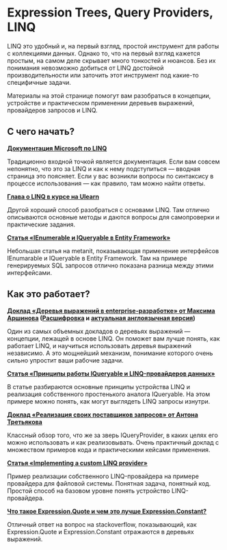 # Expression Trees, Query Providers, LINQ

LINQ это удобный и, на первый взгляд, простой инструмент для работы с коллекциями данных. Однако то, что на первый взгляд кажется простым, на самом деле скрывает много тонкостей и нюансов. Без их понимания невозможно добиться от LINQ достойной производительности или заточить этот инструмент под какие-то специфичные задачи.

Материалы на этой странице помогут вам разобраться в концепции, устройстве и практическом применении деревьев выражений, провайдеров запросов и LINQ.

## С чего начать?

**[Документация Microsoft по LINQ](https://docs.microsoft.com/ru-ru/dotnet/csharp/programming-guide/concepts/linq/)**

Традиционно входной точкой является документация. Если вам совсем непонятно, что это за LINQ и как к нему подступиться — вводная страница это поясняет. Если у вас возникли вопросы по синтаксису в процессе использования — как правило, там можно найти ответы.

**[Глава о LINQ в курсе на Ulearn](https://ulearn.me/course/basicprogramming2/3446fab2-15df-4045-ab40-abc1f3dc87c8)**

Другой хороший способ разобраться с основами LINQ. Там отлично описываются основные методы и даются вопросы для самопроверки и практические задания.

**[Статья «IEnumerable и IQueryable в Entity Framework»](https://metanit.com/sharp/entityframework/1.4.php)**

Небольшая статья на metanit, показывающая применение интерфейсов IEnumarable и IQueryable в Entity Framework. Там на примере генерируемых SQL запросов отлично показана разница между этими интерфейсами.

## Как это работает?

**[Доклад «Деревья выражений в enterprise-разработке» от Максима Аршинова](https://www.youtube.com/watch?v=J2XzsCoJM4o&feature=emb_logo&ab_channel=DotNext) ([Расшифровка](https://habr.com/ru/company/jugru/blog/423891/) и [актуальная англоязычная версия](https://www.youtube.com/watch?v=ncdRDv6sV1A))**

Один из самых объемных докладов о деревьях выражений — концепции, лежащей в основе LINQ. Он поможет вам лучше понять, как работает LINQ, и научиться использовать деревья выражений независимо. А это мощнейший механизм, понимание которого очень сильно упростит ваши рабочие задачи.

**[Статья «Принципы работы IQueryable и LINQ-провайдеров данных»](https://habr.com/ru/post/256821/)**

В статье разбираются основные принципы устройства LINQ и реализация собственного простенького аналога IQueryable. На этом примере можно понять, как могут выглядеть LINQ запросы изнутри.

**[Доклад «Реализация своих поставщиков запросов» от Антона Третьякова](https://www.youtube.com/watch?v=QVdfx51mlao)**

Классный обзор того, что же за зверь IQueryProvider, в каких целях его можно использовать и как реализовывать. Очень практичный доклад с множеством примеров кода и практическими кейсами применения.

**[Статья «Implementing a custom LINQ provider»](https://jacopretorius.net/2010/01/implementing-a-custom-linq-provider.html)**

Пример реализации собственного LINQ-провайдера на примере провайдера для файловой системы. Понятная задача, понятный код. Простой способ на базовом уровне понять устройство LINQ-провайдера.

 **[Что такое Expression.Quote и чем это лучше Expression.Constant?](https://stackoverflow.com/questions/3716492/what-does-expression-quote-do-that-expression-constant-can-t-already-do/3753382#3753382)**
 
Отличный ответ на вопрос на stackoverflow, показывающий, как Expression.Quote и Expression.Constant отражаются в деревьях выражений.
